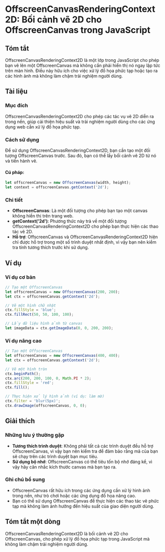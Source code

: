 <!--
Meta Description: # OffscreenCanvasRenderingContext2D: Bối cảnh vẽ 2D cho OffscreenCanvas trong JavaScript ## Tóm tắt OffscreenCanvasRenderingContext2D là một lớp trong...
Meta Keywords: offscreencanvas, một, bạn, ctx, cho
-->

# OffscreenCanvasRenderingContext2D: Bối cảnh vẽ 2D cho OffscreenCanvas trong JavaScript

## Tóm tắt
OffscreenCanvasRenderingContext2D là một lớp trong JavaScript cho phép bạn vẽ lên một OffscreenCanvas mà không cần phải hiển thị nó ngay lập tức trên màn hình. Điều này hữu ích cho việc xử lý đồ họa phức tạp hoặc tạo ra các hình ảnh mà không làm chậm trải nghiệm người dùng.

## Tài liệu
### Mục đích
OffscreenCanvasRenderingContext2D cho phép các tác vụ vẽ 2D diễn ra trong nền, giúp cải thiện hiệu suất và trải nghiệm người dùng cho các ứng dụng web cần xử lý đồ họa phức tạp. 

### Cách sử dụng
Để sử dụng OffscreenCanvasRenderingContext2D, bạn cần tạo một đối tượng OffscreenCanvas trước. Sau đó, bạn có thể lấy bối cảnh vẽ 2D từ nó và tiến hành vẽ.

#### Cú pháp:
```javascript
let offscreenCanvas = new OffscreenCanvas(width, height);
let context = offscreenCanvas.getContext('2d');
```

### Chi tiết
- **OffscreenCanvas**: Là một đối tượng cho phép bạn tạo một canvas không hiển thị trên trang web.
- **getContext('2d')**: Phương thức này trả về một đối tượng OffscreenCanvasRenderingContext2D cho phép bạn thực hiện các thao tác vẽ 2D.
- **Hỗ trợ**: OffscreenCanvas và OffscreenCanvasRenderingContext2D hiện chỉ được hỗ trợ trong một số trình duyệt nhất định, vì vậy bạn nên kiểm tra tính tương thích trước khi sử dụng.

## Ví dụ
### Ví dụ cơ bản
```javascript
// Tạo một OffscreenCanvas
let offscreenCanvas = new OffscreenCanvas(200, 200);
let ctx = offscreenCanvas.getContext('2d');

// Vẽ một hình chữ nhật
ctx.fillStyle = 'blue';
ctx.fillRect(50, 50, 100, 100);

// Lấy dữ liệu hình ảnh từ canvas
let imageData = ctx.getImageData(0, 0, 200, 200);
```

### Ví dụ nâng cao
```javascript
// Tạo một OffscreenCanvas
let offscreenCanvas = new OffscreenCanvas(400, 400);
let ctx = offscreenCanvas.getContext('2d');

// Vẽ một hình tròn
ctx.beginPath();
ctx.arc(200, 200, 100, 0, Math.PI * 2);
ctx.fillStyle = 'red';
ctx.fill();

// Thực hiện xử lý hình ảnh (ví dụ: làm mờ)
ctx.filter = 'blur(5px)';
ctx.drawImage(offscreenCanvas, 0, 0);
```

## Giải thích
### Những lưu ý thường gặp
- **Tương thích trình duyệt**: Không phải tất cả các trình duyệt đều hỗ trợ OffscreenCanvas, vì vậy bạn nên kiểm tra để đảm bảo rằng mã của bạn sẽ chạy trên các trình duyệt bạn mục tiêu.
- **Sử dụng bộ nhớ**: OffscreenCanvas có thể tiêu tốn bộ nhớ đáng kể, vì vậy hãy cân nhắc kích thước canvas mà bạn tạo ra.

### Ghi chú bổ sung
- OffscreenCanvas rất hữu ích trong các ứng dụng cần xử lý hình ảnh trong nền, như trò chơi hoặc các ứng dụng đồ họa nâng cao.
- Bạn có thể sử dụng OffscreenCanvas để thực hiện các thao tác vẽ phức tạp mà không làm ảnh hưởng đến hiệu suất của giao diện người dùng.

## Tóm tắt một dòng
OffscreenCanvasRenderingContext2D là bối cảnh vẽ 2D cho OffscreenCanvas, cho phép xử lý đồ họa phức tạp trong JavaScript mà không làm chậm trải nghiệm người dùng.